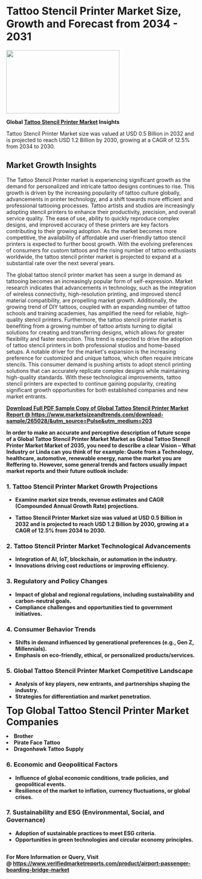 <H1>Tattoo Stencil Printer Market Size, Growth and Forecast from 2034 - 2031</H1><img class="aligncenter size-medium wp-image-584254" src="https://thirdeyenews.in/wp-content/uploads/2034/09/Global-Market-Research-300x168.jpeg" alt="" width="300" height="168" /><p><strong>Global&nbsp;<a href="https://www.marketsizeandtrends.com/download-sample/265028/&amp;utm_source=Pulse&amp;utm_medium=203">Tattoo Stencil Printer Market</a> Insights</strong></p><p>Tattoo Stencil Printer Market size was valued at USD 0.5 Billion in 2032 and is projected to reach USD 1.2 Billion by 2030, growing at a CAGR of 12.5% from 2034 to 2030.</p><p><h2>Market Growth Insights</h2> <p>The Tattoo Stencil Printer market is experiencing significant growth as the demand for personalized and intricate tattoo designs continues to rise. This growth is driven by the increasing popularity of tattoo culture globally, advancements in printer technology, and a shift towards more efficient and professional tattooing processes. Tattoo artists and studios are increasingly adopting stencil printers to enhance their productivity, precision, and overall service quality. The ease of use, ability to quickly reproduce complex designs, and improved accuracy of these printers are key factors contributing to their growing adoption. As the market becomes more competitive, the availability of affordable and user-friendly tattoo stencil printers is expected to further boost growth. With the evolving preferences of consumers for custom tattoos and the rising number of tattoo enthusiasts worldwide, the tattoo stencil printer market is projected to expand at a substantial rate over the next several years.</p> <p><strong><a href="#"></a></strong></p> <p>The global tattoo stencil printer market has seen a surge in demand as tattooing becomes an increasingly popular form of self-expression. Market research indicates that advancements in technology, such as the integration of wireless connectivity, high-resolution printing, and improved stencil material compatibility, are propelling market growth. Additionally, the growing trend of DIY tattoos, coupled with an expanding number of tattoo schools and training academies, has amplified the need for reliable, high-quality stencil printers. Furthermore, the tattoo stencil printer market is benefiting from a growing number of tattoo artists turning to digital solutions for creating and transferring designs, which allows for greater flexibility and faster execution. This trend is expected to drive the adoption of tattoo stencil printers in both professional studios and home-based setups. A notable driver for the market's expansion is the increasing preference for customized and unique tattoos, which often require intricate stencils. This consumer demand is pushing artists to adopt stencil printing solutions that can accurately replicate complex designs while maintaining high-quality standards. With these technological improvements, tattoo stencil printers are expected to continue gaining popularity, creating significant growth opportunities for both established companies and new market entrants.</p> <p><strong><a href="#"></p><p><span class=""><strong>Download Full PDF Sample Copy of Global Tattoo Stencil Printer Market Report</strong> @ <a href="https://www.marketsizeandtrends.com/download-sample/265028/&amp;utm_source=Pulse&amp;utm_medium=203" target="_blank">https://www.marketsizeandtrends.com/download-sample/265028/&amp;utm_source=Pulse&amp;utm_medium=203</a></span></p><p>In order to make an accurate and perceptive description of future scope of a Global&nbsp;Tattoo Stencil Printer Market Market as Global&nbsp;Tattoo Stencil Printer Market Market of 2035, you need to describe a clear Vision &ndash; What Industry or Linda can you think of for example: Quote from a Technology, healthcare, automotive, renewable energy, name the market you are Reffering to. However, some general trends and factors usually impact market reports and their future outlook include:</p><h3>1.&nbsp;<strong>Tattoo Stencil Printer Market Growth Projections</strong></h3><ul><li>Examine market size trends, revenue estimates and CAGR (Compounded Annual Growth Rate) projections.</li><li><p>Tattoo Stencil Printer Market size was valued at USD 0.5 Billion in 2032 and is projected to reach USD 1.2 Billion by 2030, growing at a CAGR of 12.5% from 2034 to 2030.</p></li></ul><h3>2.&nbsp;<strong>Tattoo Stencil Printer Market Technological Advancements</strong></h3><ul><li>Integration of AI, IoT, blockchain, or automation in the industry.</li><li>Innovations driving cost reductions or improving efficiency.</li></ul><h3>3.&nbsp;<strong>Regulatory and Policy Changes</strong></h3><ul><li>Impact of global and regional regulations, including sustainability and carbon-neutral goals.</li><li>Compliance challenges and opportunities tied to government initiatives.</li></ul><h3>4.&nbsp;<strong>Consumer Behavior Trends</strong></h3><ul><li>Shifts in demand influenced by generational preferences (e.g., Gen Z, Millennials).</li><li>Emphasis on eco-friendly, ethical, or personalized products/services.</li></ul><h3>5.&nbsp;<strong>Global Tattoo Stencil Printer Market Competitive Landscape</strong></h3><ul><li>Analysis of key players, new entrants, and partnerships shaping the industry.</li><li>Strategies for differentiation and market penetration.</li></ul><p data-pm-slice="1 1 []"><span style="color: inherit; font-family: inherit; font-size: 25px;">Top Global Tattoo Stencil Printer Market Companies</span></p><div class="" data-test-id=""><p><li>Brother</li><li> Pirate Face Tattoo</li><li> Dragonhawk Tattoo Supply</li></p></div><h3>6.&nbsp;<strong>Economic and Geopolitical Factors</strong></h3><ul><li>Influence of global economic conditions, trade policies, and geopolitical events.</li><li>Resilience of the market to inflation, currency fluctuations, or global crises.</li></ul><h3>7.&nbsp;<strong>Sustainability and ESG (Environmental, Social, and Governance)</strong></h3><ul><li>Adoption of sustainable practices to meet ESG criteria.</li><li>Opportunities in green technologies and circular economy principles.</li></ul><h2><strong style="font-size: 14px;">For More Information or Query, Visit @&nbsp;</strong><a style="background-color: #ffffff; font-size: 14px;" href="https://www.marketsizeandtrends.com/report/tattoo-stencil-printer-market/" target="_blank">https://www.verifiedmarketreports.com/product/airport-passenger-boarding-bridge-market</a></h2>
